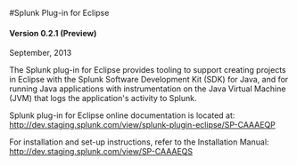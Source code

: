 #Splunk Plug-in for Eclipse

#### Version 0.2.1 (Preview)

September, 2013

The Splunk plug-in for Eclipse provides tooling to support creating projects in Eclipse with the Splunk Software Development Kit (SDK) for Java, and for running Java applications with instrumentation on the Java Virtual Machine (JVM) that logs the application's activity to Splunk.

Splunk plug-in for Eclipse online documentation is located at:
<http://dev.staging.splunk.com/view/splunk-plugin-eclipse/SP-CAAAEQP>

For installation and set-up instructions, refer to the Installation Manual: <http://dev.staging.splunk.com/view/SP-CAAAEQS>
